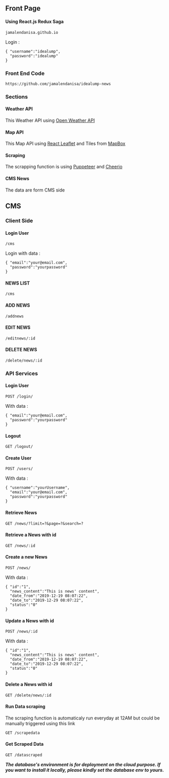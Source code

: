 ## Front Page
#### Using React.js Redux Saga
```
jamalendanisa.github.io
```
Login :
```
{ "username":"idealump",
  "password":"idealump"
}
```

### Front End Code
```
https://github.com/jamalendanisa/idealump-news
```
### Sections

#### Weather API
This Weather API using [Open Weather API](https://openweathermap.org/)

#### Map API
This Map API using [React Leaflet](https://react-leaflet.js.org/) and Tiles from [MapBox](https://www.mapbox.com/)

#### Scraping
The scrapping function is using [Puppeteer](https://github.com/puppeteer/puppeteer) and [Cheerio](https://cheerio.js.org/)

#### CMS News
The data are form CMS side



## CMS

### Client Side

#### Login User
```
/cms
```
Login with data :
```
{ "email":"your@email.com",
  "password":"yourpassword"
}
```

#### NEWS LIST
```
/cms
```

#### ADD NEWS
```
/addnews
```

#### EDIT NEWS
```
/editnews/:id
```

#### DELETE NEWS
```
/delete/news/:id
```


### API Services

#### Login User
```
POST /login/
```
With data :
```
{ "email":"your@email.com",
  "password":"yourpassword"
}
```

#### Logout
```
GET /logout/

```

#### Create User
```
POST /users/
```
With data :
```
{ "username":"yourUsername",
  "email":"your@email.com",
  "password":"yourpassword"
}
```

#### Retrieve News
```
GET /news/?limit=?&page=?&search=?
```

#### Retrieve a News with id
```
GET /news/:id
```

#### Create a new News
```
POST /news/
```
With data :
```
{ "id":"1",
  "news_content":"This is news' content",
  "date_from":"2019-12-19 08:07:22",
  "date_to":"2019-12-29 08:07:22",
  "status":"0"
}
```

#### Update a News with id
```
POST /news/:id
```
With data :
```
{ "id":"1",
  "news_content":"This is news' content",
  "date_from":"2019-12-19 08:07:22",
  "date_to":"2019-12-29 08:07:22",
  "status":"0"
}
```

#### Delete a News with id
```
GET /delete/news/:id
```

#### Run Data scraping
The scraping function is automaticaly run everyday at 12AM but could be manually triggered using this link
```
GET /scrapedata
```

#### Get Scraped Data
```
GET /datascraped
```


***The database's environment is for deployment on the cloud purpose. 
If you want to install it locally, please kindly set the database env to yours.***
